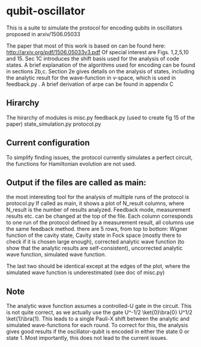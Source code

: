 # qubit-oscillator
This is a suite to simulate the protocol for encoding qubits in oscillators proposed in arxiv/1506.05033

The paper that most of this work is based on can be found here: http://arxiv.org/pdf/1506.05033v3.pdf
Of special interest are Figs. 1,2,5,10 and 15. Sec 1C introduces the shift basis used for the analysis of code states.
A brief explanation of the algorithms used for encoding can be found in sections 2b,c. Section 2e gives details on the analysis of states, including the analytic result for the wave-function in v-space, which is used in feedback.py .
A brief derivation of arpe can be found in appendix C

## Hirarchy
The hirarchy of modules is
misc.py
feedback.py (used to create fig 15 of the paper)
state_simulation.py
protocol.py

## Current configuration
To simplify finding issues, the protocol currently simulates a perfect circuit, the functions for Hamiltonian evolution are not used.

## Output if the files are called as main:
the most interesting tool for the analysis of multiple runs of the protocol is protocol.py
If called as main, it shows a plot of N_result columns, where N_result is the number of results analyzed. Feedback mode, measurement results etc. can be changed at the top of the file.
Each column corresponds to one run of the protocol defined by a measurement result, all columns use the same feedback method.
there are 5 rows, from top to bottom:
Wigner function of the cavity state, Cavity state in Fock space (mostly there to check if it is chosen large enough), corrected analytic wave function (to show that the analytic results are self-consistent), uncorrected analytic wave function, simulated wave function.

The last two should be identical except at the edges of the plot, where the simulated wave function is underestimated (see doc of misc.py)

## Note
The analytic wave function assumes a controlled-U gate in the circuit. This is not quite correct, as we actually use the gate U^-1/2 \ket{0}\bra{0} U^1/2 \ket{1}\bra{1}.
This leads to a single Pauli-X shift between the analytic and simulated wave-functions for each round. To correct for this, the analysis gives good results if the oscillator-qubit is encoded in either the state 0 or state 1. Most importantly, this does not lead to the current issues.
